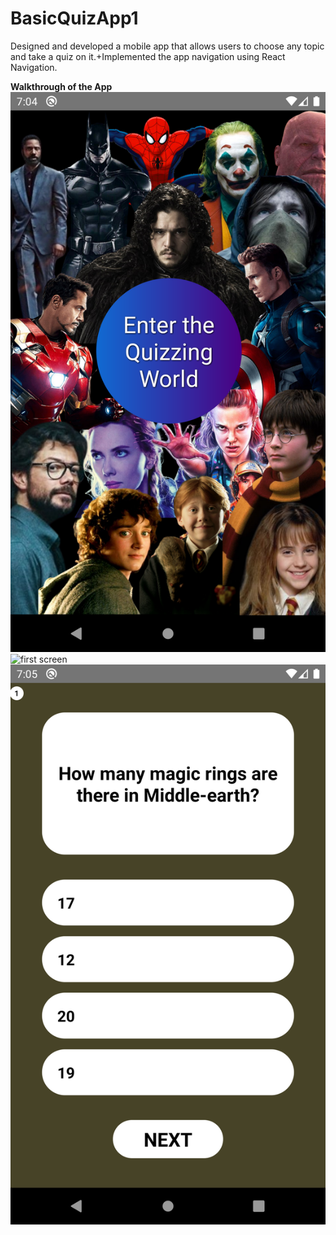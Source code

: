 # BasicQuizApp1
Designed and developed a mobile app that allows users to choose any topic and take a quiz on it.+Implemented the app navigation using React Navigation.

**Walkthrough of the App**
![front page](https://github.com/m3g4n127001/BasicQuizApp1/blob/main/assets/app%20ss/1.png)
![first screen](https://github.com/m3g4n127001/BasicQuizApp1/blob/main/assets/app%20ss/2.png)
![quiz page](https://github.com/m3g4n127001/BasicQuizApp1/blob/main/assets/app%20ss/5.png)
